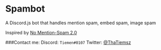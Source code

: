 # Spambot
A Discord.js bot that handles mention spam, embed spam, image spam

Inspired by [No Mention-Spam 2.0](https://github.com/eslachance/nms2)

###Contact me:
Discord: `Tiemen#0107`
Twitter: [@ThaTiemsz](https://twitter.com/ThaTiemsz)